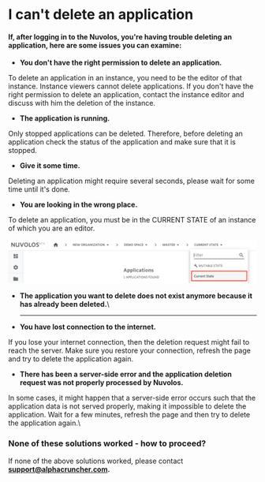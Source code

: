 # I can't delete an application

#### If, after logging in to the Nuvolos, you're having trouble deleting an application, here are some issues you can examine:

* **You don't have the right permission to delete an application.**

To delete an application in an instance, you need to be the editor of that instance. Instance viewers cannot delete applications. If you don't have the right permission to delete an application, contact the instance editor and discuss with him the deletion of the instance.

* **The application is running.**

Only stopped applications can be deleted. Therefore, before deleting an application check the status of the application and make sure that it is stopped.

* **Give it some time.**

Deleting an application might require several seconds, please wait for some time until it's done.

* **You are looking in the wrong place.**

To delete an application, you must be in the CURRENT STATE of an instance of which you are an editor.&#x20;

![](../../.gitbook/assets/screen-shot-2020-06-11-at-9.25.56-am.png)

* **The application you want to delete does not exist anymore because it has already been deleted.**\
  ****
* **You have lost connection to the internet.**

If you lose your internet connection, then the deletion request might fail to reach the server. Make sure you restore your connection,  refresh the page and try to delete the application again.

* **There has been a server-side error and the application deletion request was not properly processed by Nuvolos.**

In some cases, it might happen that a server-side error occurs such that the application data is not served properly, making it impossible to delete the application. Wait for a few minutes, refresh the page and then try to delete the application again.\


### None of these solutions worked - how to proceed?

If none of the above solutions worked, please contact **support@alphacruncher.com.**
